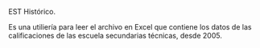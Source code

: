 EST Histórico.

Es una utiliería para leer el archivo en Excel que contiene los datos de las calificaciones de las escuela secundarias técnicas, desde 2005.
